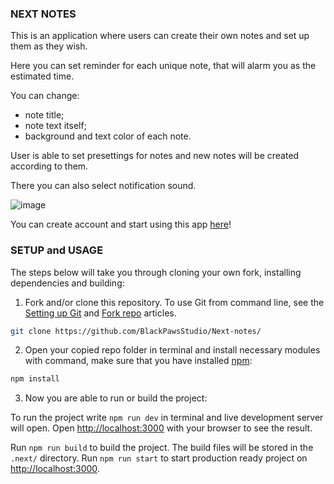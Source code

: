 ### NEXT NOTES

This is an application where users can create their own notes and set up them as they wish.

Here you can set reminder for each unique note, that will alarm you as the estimated time. 

You can change:
- note title;
- note text itself;
- background and text color of each note.

User is able to set presettings for notes and new notes will be created according to them. 

There you can also select notification sound.

![image](https://res.cloudinary.com/dkfwehxio/image/upload/v1645523563/Screenshot_2022-02-22_125146_g9h7hg.png)

You can create account and start using this app [here](https://next-notes.netlify.app/)!

### SETUP and USAGE

The steps below will take you through cloning your own fork, installing dependencies and building:

1. Fork and/or clone this repository. To use Git from command line, see the [Setting up Git](https://help.github.com/articles/set-up-git/) and [Fork repo](https://help.github.com/articles/fork-a-repo/) articles.

```bash
git clone https://github.com/BlackPawsStudio/Next-notes/
```

2. Open your copied repo folder in terminal and install necessary modules with command, make sure that you have installed [npm](https://www.npmjs.com/get-npm):

```bash
npm install
```

3. Now you are able to run or build the project:

To run the project write `npm run dev` in terminal and live development server will open.
Open [http://localhost:3000](http://localhost:3000) with your browser to see the result.

Run `npm run build` to build the project. The build files will be stored in the `.next/` directory. 
Run `npm run start` to start production ready project on [http://localhost:3000](http://localhost:3000).